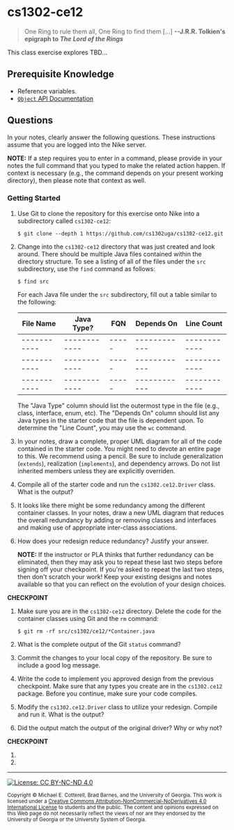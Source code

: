 # cs1302-ce12

> One Ring to rule them all, One Ring to find them [...]
> **--J.R.R. Tolkien's epigraph to _The Lord of the Rings_**

This class exercise explores TBD...

## Prerequisite Knowledge

* Reference variables.
* [`Object` API Documentation](https://docs.oracle.com/javase/8/docs/api/java/lang/Object.html)

## Questions

In your notes, clearly answer the following questions. These instructions assume that you are 
logged into the Nike server. 

**NOTE:** If a step requires you to enter in a command, please provide in your notes the full 
command that you typed to make the related action happen. If context is necessary (e.g., the 
command depends on your present working directory), then please note that context as well.

### Getting Started

1. Use Git to clone the repository for this exercise onto Nike into a subdirectory called `cs1302-ce12`:

   ```
   $ git clone --depth 1 https://github.com/cs1302uga/cs1302-ce12.git
   ```

1. Change into the `cs1302-ce12` directory that was just created and look around. There should be
   multiple Java files contained within the directory structure. To see a listing of all of the 
   files under the `src` subdirectory, use the `find` command as follows:
   
   ```
   $ find src
   ```

   For each Java file under the `src` subdirectory, fill out a table similar to the following:
   
   | File Name | Java Type? | FQN | Depends On | Line Count |
   |-----------|------------|-----|------------|------------|
   |-----------|------------|-----|------------|------------|
   |-----------|------------|-----|------------|------------|
   |-----------|------------|-----|------------|------------|

   The "Java Type" column should list the outermost type in the file (e.g., class, interface, enum, etc). 
   The "Depends On" column should list any Java types in the starter code that the file
   is dependent upon. To determine the "Line Count", you may use the `wc` command.
   
1. In your notes, draw a complete, proper UML diagram for all of the code contained in the
   starter code. You might need to devote an entire page to this. We recommend using a pencil.
   Be sure to include generalization (`extends`), realization (`implements`), and 
   dependency arrows. Do not list inherited members unless they are explicitly overriden.
   
1. Compile all of the starter code and run the `cs1302.ce12.Driver` class.
   What is the output?
   
1. It looks like there might be some redundancy among the different container classes.
   In your notes, draw a new UML diagram that reduces the overall redundancy by adding
   or removing classes and interfaces and making use of appropriate inter-class
   associations. 
   
1. How does your redesign reduce redundancy? Justify your answer. 

   **NOTE:** If the instructor or PLA thinks that further redundancy can be eliminated, then 
   they may ask you to repeat these last two steps before signing off your checkpoint. If you're 
   asked to repeat the last two steps, then don't scratch your work! Keep your existing designs
   and notes available so that you can reflect on the evolution of your design choices.

**CHECKPOINT**

1. Make sure you are in the `cs1302-ce12` directory. Delete the code for the container classes 
   using Git and the `rm` command:
   
   ```
   $ git rm -rf src/cs1302/ce12/*Container.java
   ```
   
1. What is the complete output of the Git `status` command?

1. Commit the changes to your local copy of the repository. 
   Be sure to include a good log message.

1. Write the code to implement you approved design from the previous checkpoint. Make sure that
   any types you create are in the `cs1302.ce12` package. Before you continue, make sure your
   code compiles.
   
1. Modify the `cs1302.ce12.Driver` class to utilize your redesign. 
   Compile and run it.
   What is the output?
   
1. Did the output match the output of the original driver?
   Why or why not?

**CHECKPOINT**

1.
1.

<hr/>

[![License: CC BY-NC-ND 4.0](https://img.shields.io/badge/License-CC%20BY--NC--ND%204.0-lightgrey.svg)](http://creativecommons.org/licenses/by-nc-nd/4.0/)

<small>
Copyright &copy; Michael E. Cotterell, Brad Barnes, and the University of Georgia.
This work is licensed under a <a rel="license" href="http://creativecommons.org/licenses/by-nc-nd/4.0/">Creative Commons Attribution-NonCommercial-NoDerivatives 4.0 International License</a> to students and the public.
The content and opinions expressed on this Web page do not necessarily reflect the views of nor are they endorsed by the University of Georgia or the University System of Georgia.
</small>
